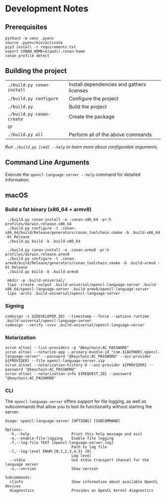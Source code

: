 # Development Notes

## Prerequisites

```shell
python3 -m venv .pyenv
source .pyenv/bin/activate
pip3 install -r requirements.txt
export CONAN_HOME=$(pwd)/.conan-home
conan profile detect
```

## Building the project

| | |
|---|---|
| `./build.py conan-install` | Install dependencies and gathers licenses|
| `./build.py configure` | Configure the project |
| `./build.py` | Build the project |
| `./build.py conan-create` | Create the package |
| or | |
| `./build.py all` | Perform all of the above commands |

*Run `./build.py [cmd] --help` to learn more about configurable arguments.*

## Command Line Arguments

Execute the `opencl-language-server --help` command for detailed information.

## macOS

### Build a fat binary (x86_64 + armv8)

```shell
 ./build.py conan-install -o .conan-x86_64 -pr:h profiles/darwin.release.x86_64
 ./build.py configure -t .conan-x86_64/build/Release/generators/conan_toolchain.cmake -b .build-x86_64 -bt Release
 ./build.py build -b .build-x86_64

 ./build.py conan-install -o .conan-armv8 -pr:h profiles/darwin.release.armv8
 ./build.py configure -t .conan-armv8/build/Release/generators/conan_toolchain.cmake -b .build-armv8 -bt Release
 ./build.py build -b .build-armv8

 mkdir -p .build-universal/
 lipo -create -output .build-universal/opencl-language-server .build-x86_64/opencl-language-server .build-armv8/opencl-language-server
 lipo -archs .build-universal/opencl-language-server 
 ```

### Signing

```shell
codesign -s ${DEVELOPER_ID} --timestamp --force --options runtime .build-universal/opencl-language-server
codesign --verify -vvvv .build-universal/opencl-language-server
```

### Notarization

```shell
xcrun altool --list-providers -p "@keychain:AC_PASSWORD"
xcrun altool --notarize-app --primary-bundle-id "com.${AUTHOR}.opencl-language-server" --password "@keychain:AC_PASSWORD" --asc-provider ${PROVIDER} --file opencl-language-server.zip
xcrun altool --notarization-history 0 --asc-provider ${PROVIDER} --password "@keychain:AC_PASSWORD"
xcrun altool --notarization-info ${REQUEST_ID} --password "@keychain:AC_PASSWORD"
```

### CLI

The `opencl-language-server` offers support for file logging, as well as subcommands that allow you to test its functionality without starting the server.

```
Usage: opencl-language-server [OPTIONS] [SUBCOMMAND]

Options:
  -h,--help                   Print this help message and exit
  -e,--enable-file-logging    Enable file logging
  -f,--log-file TEXT [opencl-language-server.log] 
                              Path to log file
  -l,--log-level ENUM:{0,1,2,3,4,5} [0] 
                              Log level
  --stdio                     Use stdio transport channel for the language server
  -v,--version                Show version

Subcommands:
  clinfo                      Show information about available OpenCL devices
  diagnostics                 Provides an OpenCL kernel diagnostics
```
